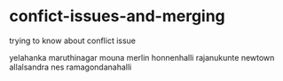 # confict-issues-and-merging
trying to know about conflict issue

yelahanka 
maruthinagar
mouna
merlin
honnenhalli
rajanukunte
newtown
allalsandra
nes
ramagondanahalli

